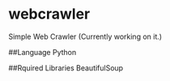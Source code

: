 # webcrawler
Simple Web Crawler (Currently working on it.)

##Language
Python

##Rquired Libraries
BeautifulSoup
